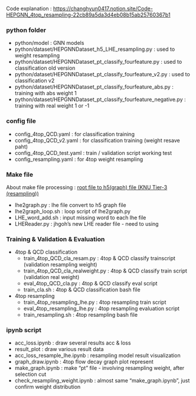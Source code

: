 Code explanation : https://changhyun0417.notion.site/Code-HEPGNN_4top_resampling-22cb89a5da3d4eb08b15ab25760367b1
### python folder

- python/model : GNN models
- python/dataset/HEPGNNDataset_h5_LHE_resampling.py : used to weight resampling
- python/dataset/HEPGNNDataset_pt_classify_fourfeature.py : used to classification old version
- python/dataset/HEPGNNDataset_pt_classify_fourfeature_v2.py : used to classification v2
- python/dataset/HEPGNNDataset_pt_classify_fourfeature_abs.py : training with abs weight 1
- python/dataset/HEPGNNDataset_pt_classify_fourfeature_negative.py : training with real weight 1 or -1

### config file

- config_4top_QCD.yaml : for classification training
- config_4top_QCD_v2.yaml : for classification training (weight resave paht)
- config_4top_QCD_test.yaml : train / validation script working test
- config_resampling.yaml : for 4top weight resampling

### Make file

About make file processing : [root file to h5(graph) file (KNU Tier-3 (resampling))](https://www.notion.so/root-file-to-h5-graph-file-KNU-Tier-3-resampling-a9ec7d9bbaec459aa254dbece96f4a94) 

- lhe2graph.py : lhe file convert to h5 graph file
- lhe2graph_loop.sh : loop script of lhe2graph.py
- LHE_word_add.sh : input missing word to each lhe file
- LHEReader.py : jhgoh’s new LHE reader file - need to using

### Training & Validation & Evaluation

- 4top & QCD classification
    - train_4top_QCD_cla_resam.py : 4top & QCD classify trainscript (validation resampling weight)
    - train_4top_QCD_cla_realweight.py : 4top & QCD classify train script (validation real weight)
    - eval_4top_QCD_cla.py : 4top & QCD classify eval script
    - train_cla.sh : 4top & QCD classification bash file
- 4top resampling
    - train_4top_resampling_lhe.py : 4top resampling train script
    - eval_4top_resampling_lhe.py : 4top resampling evaluation script
    - train_resampling.sh : 4top resampling bash file

### ipynb script

- acc_loss.ipynb : draw several results acc & loss
- result_plot : draw various result data
- acc_loss_resample_lhe.ipynb : resampling model result visualization
- graph_draw.ipynb : 4top flow decay graph plot represent
- make_graph.ipynb : make “pt” file - involving resampling weight, after selection cut
- check_resampling_weight.ipynb : almost same “make_graph.ipynb”, just confirm weight distribution
